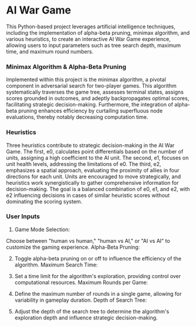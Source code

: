# AI War Game
This Python-based project leverages artificial intelligence techniques, including the implementation of alpha-beta pruning, minimax algorithm, and various heuristics, to create an interactive AI War Game experience, allowing users to input parameters such as tree search depth, maximum time, and maximum round numbers.

### Minimax Algorithm & Alpha-Beta Pruning

Implemented within this project is the minimax algorithm, a pivotal component in adversarial search for two-player games. This algorithm systematically traverses the game tree, assesses terminal states, assigns scores grounded in outcomes, and adeptly backpropagates optimal scores, facilitating strategic decision-making. Furthermore, the integration of alpha-beta pruning enhances efficiency by curtailing superfluous node evaluations, thereby notably decreasing computation time.

### Heuristics


Three heuristics contribute to strategic decision-making in the AI War Game. The first, e0, calculates point differentials based on the number of units, assigning a high coefficient to the AI unit. The second, e1, focuses on unit health levels, addressing the limitations of e0. The third, e2, emphasizes a spatial approach, evaluating the proximity of allies in four directions for each unit. Units are encouraged to move strategically, and heuristics work synergistically to gather comprehensive information for decision-making. The goal is a balanced combination of e0, e1, and e2, with e2 influencing decisions in cases of similar heuristic scores without dominating the scoring system.

### User Inputs

1. Game Mode Selection:

Choose between "human vs human," "human vs AI," or "AI vs AI" to customize the gaming experience.
Alpha-Beta Pruning:

2. Toggle alpha-beta pruning on or off to influence the efficiency of the algorithm.
Maximum Search Time:

3. Set a time limit for the algorithm's exploration, providing control over computational resources.
Maximum Rounds per Game:

4. Define the maximum number of rounds in a single game, allowing for variability in gameplay duration.
Depth of Search Tree:

5. Adjust the depth of the search tree to determine the algorithm's exploration depth and influence strategic decision-making.
